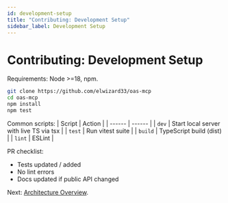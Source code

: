 ```yaml
---
id: development-setup
title: "Contributing: Development Setup"
sidebar_label: Development Setup
---
```


# Contributing: Development Setup

Requirements: Node >=18, npm.

```bash
git clone https://github.com/elwizard33/oas-mcp
cd oas-mcp
npm install
npm test
```

Common scripts:
| Script | Action |
| ------ | ------ |
| `dev` | Start local server with live TS via tsx |
| `test` | Run vitest suite |
| `build` | TypeScript build (dist) |
| `lint` | ESLint |

PR checklist:
- Tests updated / added
- No lint errors
- Docs updated if public API changed

Next: [Architecture Overview](architecture-overview.md).
